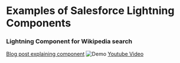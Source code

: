 # Examples of Salesforce Lightning Components

### Lightning Component for Wikipedia search
[Blog post explaining component](http://www.jitendrazaa.com/blog/salesforce/lightning-component-for-wikipedia-search/)
![Demo](http://www.jitendrazaa.com/blog/wp-content/uploads/2016/01/Salesforce-Lightning-Component-for-Wikipedia-Search-624x467.png "Lightning Component for Wikipedia search")
[Youtube Video](https://www.youtube.com/watch?v=MXdVHL5cw-k)